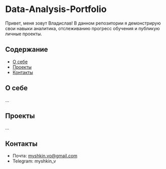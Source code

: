 # Data-Analysis-Portfolio
Привет, меня зовут Владислав!
В данном репозитории я демонстрирую свои навыки аналитика, отслеживанию прогресс обучения и публикую личные проекты.

## Содержание
- [О себе](#о-себе)
- [Проекты](#проекты)
- [Контакты](#контакты)
  
## О себе

...


## Проекты

...


## Контакты
- Почта: myshkin.vo@gmail.com
- Telegram: myshkin_v
